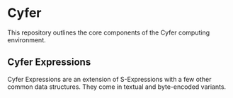 # Cyfer

This repository outlines the core components of the Cyfer computing environment.

## Cyfer Expressions

Cyfer Expressions are an extension of S-Expressions with a few other common data structures. They come in textual and byte-encoded variants.
